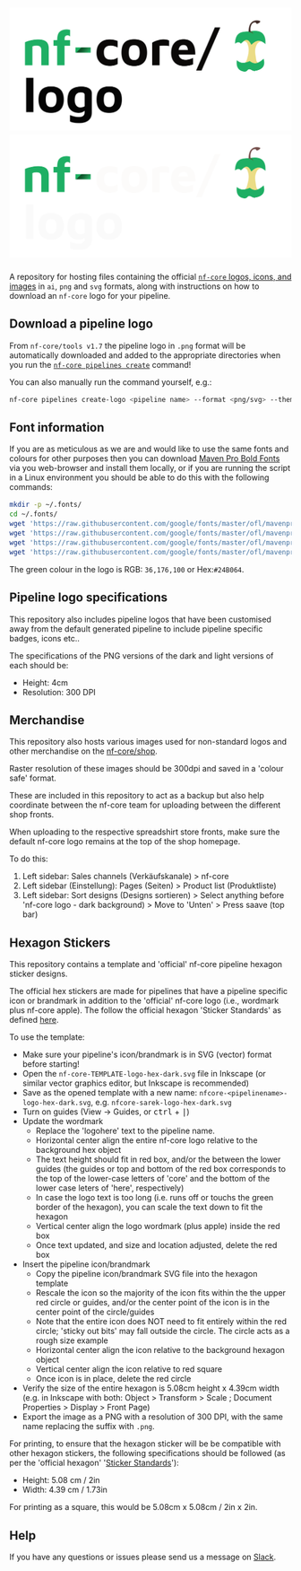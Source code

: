 # ![nf-core/logos](nf-core-logos/nfcore-logo_logo_light.png#gh-light-mode-only) ![nf-core/logos](nf-core-logos/nfcore-logo_logo_dark.png#gh-dark-mode-only)

A repository for hosting files containing the official [`nf-core` logos, icons, and images](nf-core-logos) in `ai`, `png` and `svg` formats, along with instructions on how to download an `nf-core` logo for your pipeline.

## Download a pipeline logo

From `nf-core/tools v1.7` the pipeline logo in `.png` format will be automatically downloaded and added to the appropriate directories when you run the [`nf-core pipelines create`](https://nf-co.re/docs/tutorials/adding_a_pipeline/creating_a_pipeline) command!

You can also manually run the command yourself, e.g.:

```bash
nf-core pipelines create-logo <pipeline name> --format <png/svg> --theme <light/dark> --width <pixels>
```

## Font information

If you are as meticulous as we are and would like to use the same fonts and colours for other purposes then you can download [Maven Pro Bold Fonts](https://fonts.google.com/specimen/Maven+Pro) via you web-browser and install them locally, or if you are running the script in a Linux environment you should be able to do this with the following commands:

```bash
mkdir -p ~/.fonts/
cd ~/.fonts/
wget 'https://raw.githubusercontent.com/google/fonts/master/ofl/mavenpro/static/MavenPro-Black.ttf'
wget 'https://raw.githubusercontent.com/google/fonts/master/ofl/mavenpro/static/MavenPro-Bold.ttf'
wget 'https://raw.githubusercontent.com/google/fonts/master/ofl/mavenpro/static/MavenPro-Medium.ttf'
wget 'https://raw.githubusercontent.com/google/fonts/master/ofl/mavenpro/static/MavenPro-Regular.ttf'
```

The green colour in the logo is RGB: `36,176,100` or Hex:`#24B064`.

## Pipeline logo specifications

This repository also includes pipeline logos that have been customised away from the default generated pipeline to include pipeline specific badges, icons etc..

The specifications of the PNG versions of the dark and light versions of each should be:

- Height: 4cm
- Resolution: 300 DPI

## Merchandise

This repository also hosts various images used for non-standard logos and other merchandise on the [nf-core/shop](https://nf-co.re/shop).

Raster resolution of these images should be 300dpi and saved in a 'colour safe' format.

These are included in this repository to act as a backup but also help coordinate between the nf-core team for uploading between the different shop fronts.

When uploading to the respective spreadshirt store fronts, make sure the default nf-core logo remains at the top of the shop homepage.

To do this:

1. Left sidebar: Sales channels (Verkäufskanale) > nf-core
2. Left sidebar (Einstellung): Pages (Seiten) > Product list (Produktliste)
3. Left sidebar: Sort designs (Designs sortieren) > Select anything before 'nf-core logo - dark background) > Move to 'Unten' > Press saave (top bar)

## Hexagon Stickers

This repository contains a template and 'official' nf-core pipeline hexagon sticker designs.

The official hex stickers are made for pipelines that have a pipeline specific icon or brandmark in addition to the 'official' nf-core logo (i.e., wordmark plus nf-core apple).
The follow the official hexagon 'Sticker Standards' as defined [here](https://sticker.how/).

To use the template:

- Make sure your pipeline's icon/brandmark is in SVG (vector) format before starting!
- Open the `nf-core-TEMPLATE-logo-hex-dark.svg` file in Inkscape (or similar vector graphics editor, but Inkscape is recommended)
- Save as the opened template with a new name: `nfcore-<pipelinename>-logo-hex-dark.svg`, e.g. `nfcore-sarek-logo-hex-dark.svg`
- Turn on guides (View -> Guides, or <kbd>ctrl</kbd> + <kbd>|</kbd>)
- Update the wordmark
  - Replace the 'logohere' text to the pipeline name.
  - Horizontal center align the entire nf-core logo relative to the background hex object
  - The text height should fit in red box, and/or the between the lower guides (the guides or top and bottom of the red box corresponds to the top of the lower-case letters of 'core' and the bottom of the lower case leters of 'here', respectively)
  - In case the logo text is too long (i.e. runs off or touchs the green border of the hexagon), you can scale the text down to fit the hexagon
  - Vertical center align the logo wordmark (plus apple) inside the red box
  - Once text updated, and size and location adjusted, delete the red box
- Insert the pipeline icon/brandmark
  - Copy the pipeline icon/brandmark SVG file into the hexagon template
  - Rescale the icon so the majority of the icon fits within the the upper red circle or guides, and/or the center point of the icon is in the center point of the circle/guides
  - Note that the entire icon does NOT need to fit entirely within the red circle; 'sticky out bits' may fall outside the circle. The circle acts as a rough size example
  - Horizontal center align the icon relative to the background hexagon object
  - Vertical center align the icon relative to red square
  - Once icon is in place, delete the red circle
- Verify the size of the entire hexagon is 5.08cm height x 4.39cm width (e.g. in Inkscape with both: Object > Transform > Scale ; Document Properties > Display > Front Page)
- Export the image as a PNG with a resolution of 300 DPI, with the same name replacing the suffix with `.png`.

For printing, to ensure that the hexagon sticker will be be compatible with other hexagon stickers, the following specifications should be followed (as per the 'official hexagon' '[Sticker Standards](https://sticker.how/)'):

- Height: 5.08 cm / 2in
- Width: 4.39 cm / 1.73in

For printing as a square, this would be 5.08cm x 5.08cm / 2in x 2in.

## Help

If you have any questions or issues please send us a message on [Slack](https://nf-co.re/join/slack).
